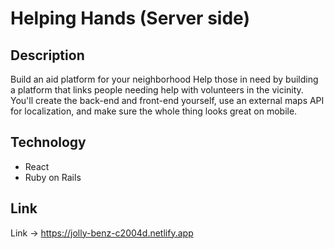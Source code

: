 # Helping Hands (Server side)

## Description
Build an aid platform for your neighborhood
Help those in need by building a platform that links people needing help with volunteers in the vicinity. You'll create the back-end and front-end yourself, use an external maps API for localization, and make sure the whole thing looks great on mobile.

## Technology

- React
- Ruby on Rails

## Link
Link -> https://jolly-benz-c2004d.netlify.app
